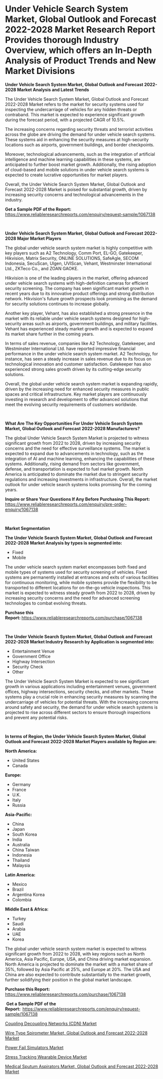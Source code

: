 <p><h1>Under Vehicle Search System Market, Global Outlook and Forecast 2022-2028 Market Research Report Provides thorough Industry Overview, which offers an In-Depth Analysis of Product Trends and New Market Divisions</h1></p><p><strong>Under Vehicle Search System Market, Global Outlook and Forecast 2022-2028 Market Analysis and Latest Trends</strong></p>
<p><p>The Under Vehicle Search System Market, Global Outlook and Forecast 2022-2028 Market refers to the market for security systems used for inspecting the undercarriage of vehicles for any hidden threats or contraband. This market is expected to experience significant growth during the forecast period, with a projected CAGR of 10.5%. </p><p>The increasing concerns regarding security threats and terrorist activities across the globe are driving the demand for under vehicle search systems. These systems aid in enhancing the security measures at high-security locations such as airports, government buildings, and border checkpoints. </p><p>Moreover, technological advancements, such as the integration of artificial intelligence and machine learning capabilities in these systems, are anticipated to further boost market growth. Additionally, the rising adoption of cloud-based and mobile solutions in under vehicle search systems is expected to create lucrative opportunities for market players.</p><p>Overall, the Under Vehicle Search System Market, Global Outlook and Forecast 2022-2028 Market is poised for substantial growth, driven by increasing security concerns and technological advancements in the industry.</p></p>
<p><strong>Get a Sample PDF of the Report:&nbsp;</strong> <a href="https://www.reliableresearchreports.com/enquiry/request-sample/1067138">https://www.reliableresearchreports.com/enquiry/request-sample/1067138</a></p>
<p>&nbsp;</p>
<p><strong>Under Vehicle Search System Market, Global Outlook and Forecast 2022-2028 Major Market Players</strong></p>
<p><p>The global under vehicle search system market is highly competitive with key players such as A2 Technology, Comm Port, EL-GO, Gatekeeper, Hikvision, Matrix Security, ONLINE SOLUTIONS, SafeAgle, SECOM Indonesia, SecuScan, Ulgen, UVIScan, Vehant, Westminster International Ltd., ZKTeco Co., and ZOAN GAOKE.</p><p>Hikvision is one of the leading players in the market, offering advanced under vehicle search systems with high-definition cameras for efficient security screening. The company has seen significant market growth in recent years due to its innovative product offerings and strong distribution network. Hikvision's future growth prospects look promising as the demand for security solutions continues to increase globally.</p><p>Another key player, Vehant, has also established a strong presence in the market with its reliable under vehicle search systems designed for high-security areas such as airports, government buildings, and military facilities. Vehant has experienced steady market growth and is expected to expand its market share further in the coming years.</p><p>In terms of sales revenue, companies like A2 Technology, Gatekeeper, and Westminster International Ltd. have reported impressive financial performance in the under vehicle search system market. A2 Technology, for instance, has seen a steady increase in sales revenue due to its focus on technological innovation and customer satisfaction. Gatekeeper has also experienced strong sales growth driven by its cutting-edge security solutions.</p><p>Overall, the global under vehicle search system market is expanding rapidly, driven by the increasing need for enhanced security measures in public spaces and critical infrastructure. Key market players are continuously investing in research and development to offer advanced solutions that meet the evolving security requirements of customers worldwide.</p></p>
<p>&nbsp;</p>
<p><strong>What Are The Key Opportunities For Under Vehicle Search System Market, Global Outlook and Forecast 2022-2028 Manufacturers?</strong></p>
<p><p>The global Under Vehicle Search System Market is projected to witness significant growth from 2022 to 2028, driven by increasing security concerns and the need for effective surveillance systems. The market is expected to expand due to advancements in technology, such as the integration of AI and machine learning, enhancing the capabilities of these systems. Additionally, rising demand from sectors like government, defense, and transportation is expected to fuel market growth. North America is anticipated to dominate the market due to stringent security regulations and increasing investments in infrastructure. Overall, the market outlook for under vehicle search systems looks promising for the coming years.</p></p>
<p><strong>Inquire or Share Your Questions If Any Before Purchasing This Report:</strong> <a href="https://www.reliableresearchreports.com/enquiry/pre-order-enquiry/1067138">https://www.reliableresearchreports.com/enquiry/pre-order-enquiry/1067138</a></p>
<p>&nbsp;</p>
<p><strong>Market Segmentation</strong></p>
<p><strong>The Under Vehicle Search System Market, Global Outlook and Forecast 2022-2028 Market Analysis by types is segmented into:</strong></p>
<p><ul><li>Fixed</li><li>Mobile</li></ul></p>
<p><p>The under vehicle search system market encompasses both fixed and mobile types of systems used for security screening of vehicles. Fixed systems are permanently installed at entrances and exits of various facilities for continuous monitoring, while mobile systems provide the flexibility to be transported to different locations for on-the-go vehicle inspections. This market is expected to witness steady growth from 2022 to 2028, driven by increasing security concerns and the need for advanced screening technologies to combat evolving threats.</p></p>
<p><strong>Purchase this Report:&nbsp;</strong><a href="https://www.reliableresearchreports.com/purchase/1067138">https://www.reliableresearchreports.com/purchase/1067138</a></p>
<p>&nbsp;</p>
<p><strong>The Under Vehicle Search System Market, Global Outlook and Forecast 2022-2028 Market Industry Research by Application is segmented into:</strong></p>
<p><ul><li>Entertainment Venue</li><li>Government Office</li><li>Highway Intersection</li><li>Security Check</li><li>Other</li></ul></p>
<p><p>The Under Vehicle Search System Market is expected to see significant growth in various applications including entertainment venues, government offices, highway intersections, security checks, and other markets. These systems play a crucial role in enhancing security measures by scanning the undercarriage of vehicles for potential threats. With the increasing concerns around safety and security, the demand for under vehicle search systems is projected to rise across different sectors to ensure thorough inspections and prevent any potential risks.</p></p>
<p>&nbsp;</p>
<p><strong>In terms of Region, the Under Vehicle Search System Market, Global Outlook and Forecast 2022-2028 Market Players available by Region are:</strong></p>
<p>
    <p> <strong> North America: </strong>
        <ul>
            <li>United States</li>
            <li>Canada</li>
        </ul>
        </p> 
    <p> <strong> Europe: </strong>
        <ul>
            <li>Germany</li>
            <li>France</li>
            <li>U.K.</li>
            <li>Italy</li>
            <li>Russia</li>
        </ul>
        </p> 
    <p> <strong> Asia-Pacific: </strong>
        <ul>
            <li>China</li>
            <li>Japan</li>
            <li>South Korea</li>
            <li>India</li>
            <li>Australia</li>
            <li>China Taiwan</li>
            <li>Indonesia</li>
            <li>Thailand</li>
            <li>Malaysia</li>
        </ul>
        </p> 
    <p> <strong> Latin America: </strong>
        <ul>
            <li>Mexico</li>
            <li>Brazil</li>
            <li>Argentina Korea</li>
            <li>Colombia</li>
        </ul>
        </p> 
    <p> <strong> Middle East & Africa: </strong>
        <ul>
            <li>Turkey</li>
            <li>Saudi</li>
            <li>Arabia</li>
            <li>UAE</li>
            <li>Korea</li>
        </ul>
    </p>
    </p>
<p><p>The global under vehicle search system market is expected to witness significant growth from 2022 to 2028, with key regions such as North America, Asia Pacific, Europe, USA, and China driving market expansion. North America is projected to dominate the market with a market share of 35%, followed by Asia Pacific at 25%, and Europe at 20%. The USA and China are also expected to contribute substantially to the market growth, further solidifying their position in the global market landscape.</p></p>
<p><strong>Purchase this Report: </strong><a href="https://www.reliableresearchreports.com/purchase/1067138">https://www.reliableresearchreports.com/purchase/1067138</a></p>
<p>&nbsp;<strong>Get a Sample PDF of the Report:&nbsp;&nbsp;</strong><a href="https://www.reliableresearchreports.com/enquiry/request-sample/1067138">https://www.reliableresearchreports.com/enquiry/request-sample/1067138</a></p>
<p><strong></strong></p>
<p><p><a href="https://medium.com/@laurenglover76/analyzing-coupling-decoupling-networks-cdn-market-global-industry-perspective-and-forecast-2024-c19a4aa02dcd">Coupling Decoupling Networks (CDN) Market</a></p><p><a href="https://github.com/rahu1505/Market-Research-Report-List-2/blob/main/wire-type-spirometer-market-global-outlook-and-forecast-2022-2028-market.md">Wire Type Spirometer Market, Global Outlook and Forecast 2022-2028 Market</a></p><p><a href="https://medium.com/@laurenglover76/power-fail-simulators-nbsp-market-focuses-on-market-share-size-and-projected-forecast-till-2031-0057eef5d5dc">Power Fail Simulators Market</a></p><p><a href="https://medium.com/@isidrowolff1908/stress-tracking-wearable-device-market-comprehensive-assessment-by-type-application-and-1b337d70bd6a">Stress Tracking Wearable Device Market</a></p><p><a href="https://github.com/rahu1506/Market-Research-Report-List-2/blob/main/medical-sputum-aspirators-market-global-outlook-and-forecast-2022-2028-market.md">Medical Sputum Aspirators Market, Global Outlook and Forecast 2022-2028 Market</a></p></p>